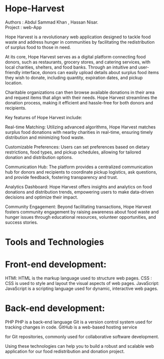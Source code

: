 # Hope-Harvest
Authors : Abdul Sammad Khan , Hassan Nisar.
<br>
Project : web-App
<br>

Hope Harvest is a revolutionary web application designed to tackle food waste and address hunger in communities by facilitating the redistribution of surplus food to those in need.
<br>

At its core, Hope Harvest serves as a digital platform connecting food donors, such as restaurants, grocery stores, and catering services, with local charities, shelters, and food banks. Through an intuitive and user-friendly interface, donors can easily upload details about surplus food items they wish to donate, including quantity, expiration dates, and pickup location.
<br>

Charitable organizations can then browse available donations in their area and request items that align with their needs. Hope Harvest streamlines the donation process, making it efficient and hassle-free for both donors and recipients.
<br>

Key features of Hope Harvest include:
<br>

Real-time Matching: Utilizing advanced algorithms, Hope Harvest matches surplus food donations with nearby charities in real-time, ensuring timely distribution and minimizing food waste.
<br>

Customizable Preferences: Users can set preferences based on dietary restrictions, food types, and pickup schedules, allowing for tailored donation and distribution options.
<br>

Communication Hub: The platform provides a centralized communication hub for donors and recipients to coordinate pickup logistics, ask questions, and provide feedback, fostering transparency and trust.
<br>

Analytics Dashboard: Hope Harvest offers insights and analytics on food donations and distribution trends, empowering users to make data-driven decisions and optimize their impact.
<br>

Community Engagement: Beyond facilitating transactions, Hope Harvest fosters community engagement by raising awareness about food waste and hunger issues through educational resources, volunteer opportunities, and success stories.

# Tools and Technologies 


# Front-end development:

 HTMl: HTML is the markup language used to structure web pages.
 CSS : CSS is used to style and layout the visual aspects of web pages.
JavaScript:  JavaScript is a scripting language used for dynamic, interactive web pages.

# Back-end development: 

PHP PHP is a back-end language Git is a version control system used for tracking changes in code. GitHub is a web-based hosting service 

for Git repositories, commonly used for collaborative software development.

Using these technologies can help you to build a robust and scalable web application for our food redistribution and donation project. 
